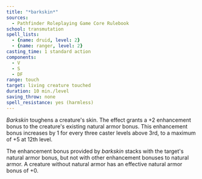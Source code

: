 ```yaml
---
title: "*barkskin*"
sources:
  - Pathfinder Roleplaying Game Core Rulebook
school: transmutation
spell_lists:
  - {name: druid, level: 2}
  - {name: ranger, level: 2}
casting_time: 1 standard action
components:
  - V
  - S
  - DF
range: touch
target: living creature touched
duration: 10 min./level
saving_throw: none
spell_resistance: yes (harmless)
---
```


*Barkskin* toughens a creature's skin. The effect grants a +2 enhancement bonus to the creature's existing natural armor bonus. This enhancement bonus increases by 1 for every three caster levels above 3rd, to a maximum of +5 at 12th level.

The enhancement bonus provided by *barkskin* stacks with the target's natural armor bonus, but not with other enhancement bonuses to natural armor. A creature without natural armor has an effective natural armor bonus of +0.

